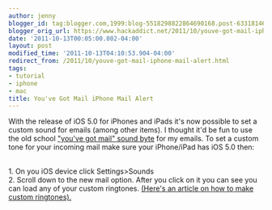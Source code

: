```yaml
---
author: jenny
blogger_id: tag:blogger.com,1999:blog-5518298822864690168.post-6331814600085189405
blogger_orig_url: https://www.hackaddict.net/2011/10/youve-got-mail-iphone-mail-alert.html
date: '2011-10-13T00:05:00.002-04:00'
layout: post
modified_time: '2011-10-13T04:10:53.904-04:00'
redirect_from: /2011/10/youve-got-mail-iphone-mail-alert.html
tags:
- tutorial
- iphone
- mac
title: You've Got Mail iPhone Mail Alert
---
```


With the release of iOS 5.0 for iPhones and iPads it's now possible to set a custom sound for emails (among other items).  I thought it'd be fun to use the old school <a href="http://www.divshare.com/download/15932259-94a">"you've got mail" sound byte</a> for my emails.  To set a custom tone for your incoming mail make sure your iPhone/iPad has iOS 5.0 then:<div><br /></div><div>1. On you iOS device click Settings&gt;Sounds</div><div>2. Scroll down to the new mail option.  After you click on it you can see you can load any of your custom ringtones.  <a href="http://hackaddict.blogspot.com/2007/11/free-custom-iphone-ringtones-using-only.html">(Here's an article on how to make custom ringtones).</a></div>